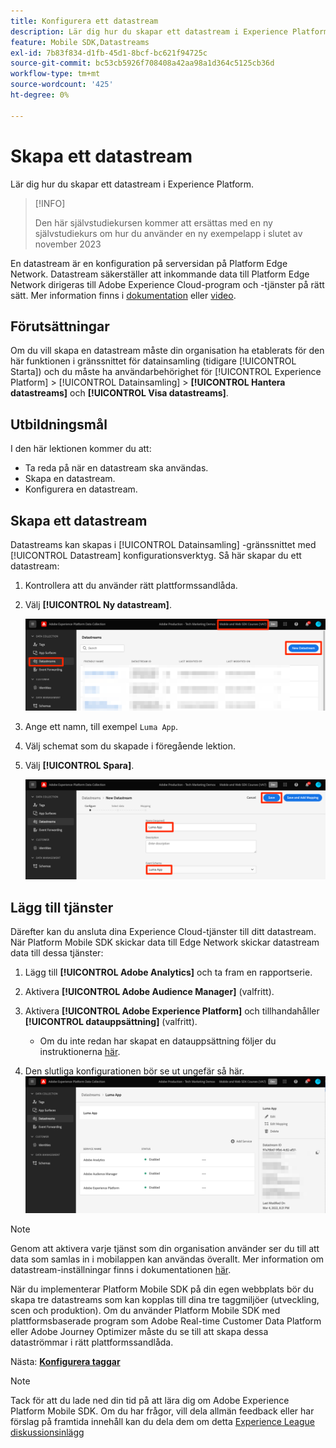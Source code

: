 ```yaml
---
title: Konfigurera ett datastream
description: Lär dig hur du skapar ett datastream i Experience Platform.
feature: Mobile SDK,Datastreams
exl-id: 7b83f834-d1fb-45d1-8bcf-bc621f94725c
source-git-commit: bc53cb5926f708408a42aa98a1d364c5125cb36d
workflow-type: tm+mt
source-wordcount: '425'
ht-degree: 0%

---
```


# Skapa ett datastream

Lär dig hur du skapar ett datastream i Experience Platform.

>[!INFO]
>
> Den här självstudiekursen kommer att ersättas med en ny självstudiekurs om hur du använder en ny exempelapp i slutet av november 2023

En datastream är en konfiguration på serversidan på Platform Edge Network.  Datastream säkerställer att inkommande data till Platform Edge Network dirigeras till Adobe Experience Cloud-program och -tjänster på rätt sätt. Mer information finns i [dokumentation](https://experienceleague.adobe.com/docs/experience-platform/edge/fundamentals/datastreams.html) eller [video](https://experienceleague.adobe.com/docs/platform-learn/data-collection/edge-network/configure-datastreams.html).

## Förutsättningar

Om du vill skapa en datastream måste din organisation ha etablerats för den här funktionen i gränssnittet för datainsamling (tidigare [!UICONTROL Starta]) och du måste ha användarbehörighet för [!UICONTROL Experience Platform] > [!UICONTROL Datainsamling] > **[!UICONTROL Hantera datastreams]** och **[!UICONTROL Visa datastreams]**.

## Utbildningsmål

I den här lektionen kommer du att:

* Ta reda på när en datastream ska användas.
* Skapa en datastream.
* Konfigurera en datastream.

## Skapa ett datastream

Datastreams kan skapas i [!UICONTROL Datainsamling] -gränssnittet med [!UICONTROL Datastream] konfigurationsverktyg. Så här skapar du ett datastream:

1. Kontrollera att du använder rätt plattformssandlåda.
1. Välj **[!UICONTROL Ny datastream]**.

   ![datastreams - startsida](assets/mobile-datastream-new.png)

1. Ange ett namn, till exempel `Luma App`.
1. Välj schemat som du skapade i föregående lektion.
1. Välj **[!UICONTROL Spara]**.

   ![nya datastreams](assets/mobile-datastream-name.png)


## Lägg till tjänster

Därefter kan du ansluta dina Experience Cloud-tjänster till ditt datastream. När Platform Mobile SDK skickar data till Edge Network skickar datastream data till dessa tjänster:

1. Lägg till **[!UICONTROL Adobe Analytics]** och ta fram en rapportserie.

1. Aktivera **[!UICONTROL Adobe Audience Manager]** (valfritt).

1. Aktivera **[!UICONTROL Adobe Experience Platform]** och tillhandahåller **[!UICONTROL datauppsättning]** (valfritt).
   * Om du inte redan har skapat en datauppsättning följer du instruktionerna [här](platform.md).

1. Den slutliga konfigurationen bör se ut ungefär så här.
   ![datastream-inställningar](assets/mobile-datastream-settings.png)


>[!NOTE]
>
>Genom att aktivera varje tjänst som din organisation använder ser du till att data som samlas in i mobilappen kan användas överallt. Mer information om datastream-inställningar finns i dokumentationen [här](https://experienceleague.adobe.com/docs/experience-platform/edge/fundamentals/datastreams.html#adobe-experience-platform-settings).

När du implementerar Platform Mobile SDK på din egen webbplats bör du skapa tre datastreams som kan kopplas till dina tre taggmiljöer (utveckling, scen och produktion). Om du använder Platform Mobile SDK med plattformsbaserade program som Adobe Real-time Customer Data Platform eller Adobe Journey Optimizer måste du se till att skapa dessa dataströmmar i rätt plattformssandlåda.

Nästa: **[Konfigurera taggar](configure-tags.md)**

>[!NOTE]
>
>Tack för att du lade ned din tid på att lära dig om Adobe Experience Platform Mobile SDK. Om du har frågor, vill dela allmän feedback eller har förslag på framtida innehåll kan du dela dem om detta [Experience League diskussionsinlägg](https://experienceleaguecommunities.adobe.com/t5/adobe-experience-platform-data/tutorial-discussion-implement-adobe-experience-cloud-in-mobile/td-p/443796)

